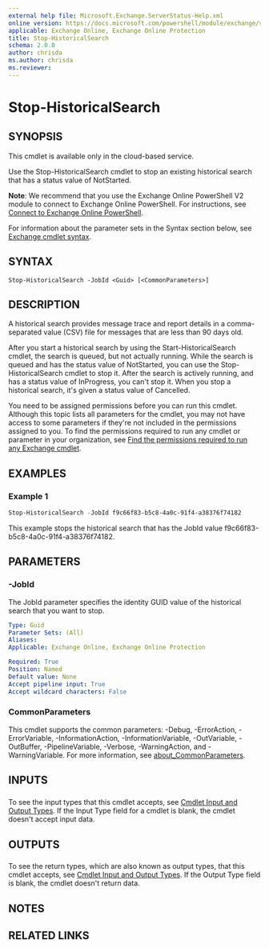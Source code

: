 ```yaml
---
external help file: Microsoft.Exchange.ServerStatus-Help.xml
online version: https://docs.microsoft.com/powershell/module/exchange/stop-historicalsearch
applicable: Exchange Online, Exchange Online Protection
title: Stop-HistoricalSearch
schema: 2.0.0
author: chrisda
ms.author: chrisda
ms.reviewer:
---
```


# Stop-HistoricalSearch

## SYNOPSIS
This cmdlet is available only in the cloud-based service.

Use the Stop-HistoricalSearch cmdlet to stop an existing historical search that has a status value of NotStarted.

**Note**: We recommend that you use the Exchange Online PowerShell V2 module to connect to Exchange Online PowerShell. For instructions, see [Connect to Exchange Online PowerShell](https://docs.microsoft.com/powershell/exchange/connect-to-exchange-online-powershell).

For information about the parameter sets in the Syntax section below, see [Exchange cmdlet syntax](https://docs.microsoft.com/powershell/exchange/exchange-cmdlet-syntax).

## SYNTAX

```
Stop-HistoricalSearch -JobId <Guid> [<CommonParameters>]
```

## DESCRIPTION
A historical search provides message trace and report details in a comma-separated value (CSV) file for messages that are less than 90 days old.

After you start a historical search by using the Start-HistoricalSearch cmdlet, the search is queued, but not actually running. While the search is queued and has the status value of NotStarted, you can use the Stop-HistoricalSearch cmdlet to stop it. After the search is actively running, and has a status value of InProgress, you can't stop it. When you stop a historical search, it's given a status value of Cancelled.

You need to be assigned permissions before you can run this cmdlet. Although this topic lists all parameters for the cmdlet, you may not have access to some parameters if they're not included in the permissions assigned to you. To find the permissions required to run any cmdlet or parameter in your organization, see [Find the permissions required to run any Exchange cmdlet](https://docs.microsoft.com/powershell/exchange/find-exchange-cmdlet-permissions).

## EXAMPLES

### Example 1
```powershell
Stop-HistoricalSearch -JobId f9c66f83-b5c8-4a0c-91f4-a38376f74182
```

This example stops the historical search that has the JobId value f9c66f83-b5c8-4a0c-91f4-a38376f74182.

## PARAMETERS

### -JobId
The JobId parameter specifies the identity GUID value of the historical search that you want to stop.

```yaml
Type: Guid
Parameter Sets: (All)
Aliases:
Applicable: Exchange Online, Exchange Online Protection

Required: True
Position: Named
Default value: None
Accept pipeline input: True
Accept wildcard characters: False
```

### CommonParameters
This cmdlet supports the common parameters: -Debug, -ErrorAction, -ErrorVariable, -InformationAction, -InformationVariable, -OutVariable, -OutBuffer, -PipelineVariable, -Verbose, -WarningAction, and -WarningVariable. For more information, see [about_CommonParameters](https://go.microsoft.com/fwlink/p/?LinkID=113216).

## INPUTS

###  
To see the input types that this cmdlet accepts, see [Cmdlet Input and Output Types](https://go.microsoft.com/fwlink/p/?linkId=616387). If the Input Type field for a cmdlet is blank, the cmdlet doesn't accept input data.

## OUTPUTS

###  
To see the return types, which are also known as output types, that this cmdlet accepts, see [Cmdlet Input and Output Types](https://go.microsoft.com/fwlink/p/?linkId=616387). If the Output Type field is blank, the cmdlet doesn't return data.

## NOTES

## RELATED LINKS
